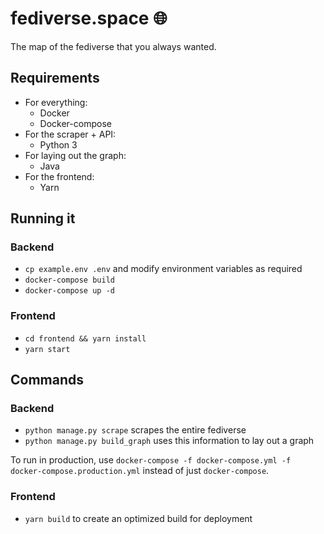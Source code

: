 # fediverse.space 🌐
The map of the fediverse that you always wanted.

## Requirements
- For everything:
  - Docker
  - Docker-compose
- For the scraper + API:
  - Python 3
- For laying out the graph:
  - Java
- For the frontend:
  - Yarn

## Running it
### Backend
- `cp example.env .env` and modify environment variables as required
- `docker-compose build`
- `docker-compose up -d`
### Frontend
- `cd frontend && yarn install`
- `yarn start`

## Commands
### Backend
- `python manage.py scrape` scrapes the entire fediverse
- `python manage.py build_graph` uses this information to lay out a graph

To run in production, use `docker-compose -f docker-compose.yml -f docker-compose.production.yml` instead of just `docker-compose`.

### Frontend
- `yarn build` to create an optimized build for deployment


